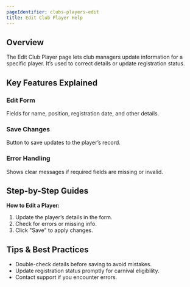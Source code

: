 ```yaml
---
pageIdentifier: clubs-players-edit
title: Edit Club Player Help
---
```


## Overview
The Edit Club Player page lets club managers update information for a specific player. It’s used to correct details or update registration status.

## Key Features Explained
### Edit Form
Fields for name, position, registration date, and other details.

### Save Changes
Button to save updates to the player’s record.

### Error Handling
Shows clear messages if required fields are missing or invalid.

## Step-by-Step Guides
**How to Edit a Player:**
1. Update the player’s details in the form.
2. Check for errors or missing info.
3. Click "Save" to apply changes.

## Tips & Best Practices
- Double-check details before saving to avoid mistakes.
- Update registration status promptly for carnival eligibility.
- Contact support if you encounter errors.
